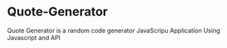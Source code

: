 # Quote-Generator

Quote Generator is a random code generator JavaScripu Application Using Javascript and API
